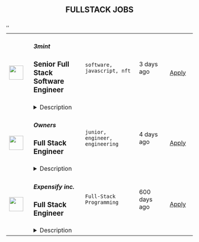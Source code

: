 <div align="center"><h2>FULLSTACK JOBS</h2></div><table><tr>
                <td width="100" height="100" rowspan="2">
                    <img src="https://remoteok.com/assets/img/jobs/7565dec0ebfd7cb63f773bf7d2832d401662794110.peg" width="38px" height="auto">
                </td>
                <td width="300">
                    <h5>3mint</h5>
                    <h3>
					Senior Full Stack Software Engineer				</h3>
                </td>
                <td width="300">
                    <code>software, javascript, nft</code>
                </td>
                <td width="200">
                <text>3 days ago</text>
                </td>
                <td width="100" rowspan="2">
                <a href="https://remoteOK.com/jobs/114723" align="right" target="_blank">Apply</a>
                </td>
            </tr>
            <tr>
                <td colspan="3">
                <details><summary>Description</summary>
                First senior engineering hire at Web3 developer tools startup<br><h3></h3><br><h3><b>Description</b></h3><br>3mint is looking for a passionate, experienced full stack software engineer to help us build the foundations of Web3-enabled ecommerce. This is a first employee position and a great opportunity to join a fast-paced startup at the ground floor.<p>Youâll be joining a well-capitalized team of former ConsenSys / MetaMask builders and will have meaningful impact on technical architecture and direction, direct input into product vision, the opportunity to build out the engineering team, competitive compensation, and an equity package commensurate with the position.Â </p><p>We are looking for an individual who is not afraid to roll up their sleeves, get in the trenches with the founders, and are ready for an entrepreneurial challenge. If youâre interested in having a massive impact at a quickly growing startup, this opportunity is for you.</p><p></p><h3><b>3mint</b></h3><br>3mint is building the foundations of Web3-enabled ecommerce, because we believe this is the single most impactful way to accelerate the global shift to Web3 and bring on the next 100 million users into this ecosystem.<p>3mint is building a Web3 toolkit for consumer brands, NFT communities, and blockchain games to enable them to easily build Web3-enabled products and experiences. We want to make it dead simple for any developer to build out use cases on Web3, and that starts with our token-gating API, our airdropping SDK, and our custodial wallet SDK.Â </p><p></p><h3><b>Role Responsibilities</b></h3><br><ul><li align="left">Have direct input in setting direction of technical architecture and make key decisions on technical stack as our first full-time engineering hire</li><li align="left">Have direct input in product roadmap and shape best practices</li><li align="left">Ship excellent code and develop highly performant, stable, and fast APIs and SDKs based on the most cutting-edge technologies in Web3</li><li align="left">Contribute to building out and leading the technical teamÂ </li><li align="left">Work closely with the founding team and contribute directly, not only to product and technology, but also to strategy and positioning</li></ul><br><h3><b>Requirements</b></h3><br><ul><li align="left">4+ years experience in backend development, with preferred experience in Javascript (Node.js, NestJS, NextJS, Express), building event streaming queues (Kafka), and scaling APIs to 100,000+ users</li><li align="left">Experience implementing CI/CD pipelines with AWS</li><li align="left">Experience with (some) elements of Web3 development: working with RPC nodes, gas optimization, smart contract deployment, etc.</li><li align="left">Passion for Web3, crypto, and / or blockchain (you need to care aboutÂ <i>whyÂ </i>weâre building these tools!)</li><li align="left">Comfort working in a fast-paced, entrepreneurial environment and a strong desire to build at the Zero to One stage.</li></ul><br><h3><b>Benefits</b></h3><br><ul><li align="left">Top-tier health, vision, dental, and disability insurance</li><li align="left">Unlimited PTO / sick leave</li><li align="left">Hybrid work environment</li><li align="left">Competitive salary & equity compensation</li><li align="left">Biannual company off-sites</li></ul><br><i>3mint is proud to be an Equal Employment Opportunity employer. We do not discriminate based upon race, religion, color, national origin, gender (including pregnancy, childbirth, or related medical conditions), sexual orientation, gender identity, gender expression, age, status as a protected veteran, status as an individual with a disability, or other applicable legally protected characteristics.Â </i>
                </details>
                </td>
            </tr>,<tr>
                <td width="100" height="100" rowspan="2">
                    <img src="https://remoteok.com/assets/img/jobs/1e704841487b4c6528de7c906929dec91662620407.png" width="38px" height="auto">
                </td>
                <td width="300">
                    <h5>Owners</h5>
                    <h3>
					Full Stack Engineer				</h3>
                </td>
                <td width="300">
                    <code>junior, engineer, engineering</code>
                </td>
                <td width="200">
                <text>4 days ago</text>
                </td>
                <td width="100" rowspan="2">
                <a href="https://remoteOK.com/jobs/113015" align="right" target="_blank">Apply</a>
                </td>
            </tr>
            <tr>
                <td colspan="3">
                <details><summary>Description</summary>
                DescriptionThings you might do on any given Tuesday at Owners:We're looking for people who are excited about what we're doing -you don't need to know anything about home service businesses, but should be excited to learn. We're building in an entirely new space, so you'll be able to use creativity to help us solve problems and delight our Owners. You'll be working closely with me (CPO) and our engineering team to debug, test, and build new features. Our stack is React, Node, and Postgres.â¢ Design and implement maintainable backend services, including data processing pipelines, APIs, etcâ¢ Create interfaces to help our Owners run their businesses, price their projects right, and understand what is going on with their business.â¢ Build integrations between us and our partnersâ¢ Help us scale to process millions of events per monthThis list is not exhaustive at all, and you'll have a lot of autonomy over your work. Our team is composed of a diverse group of product-minded, generalist engineers.About youNone of these are requirements, but do describe the kinds of people that we think would be most effective at Owners right now.1. Think that there's still a ton for you to learn2. Believe in openly sharing progress as you work3. Believe in giving and receiving candid and transparent feedback4. Are capable of having robust debates5. Embrace a Disagree and commit (vs a consensus-driven) culture6. Believe in being deliberate about your time7. Are high on self-awareness and introspectiveness8. Enjoy thinking through trade-offs, with both mindfulness of short-term needs and ourlong-term direction.9. Happy writing documentation so that others can ramp up super easily and you'renever a single-source-of-failure. We're a bit too small to have silos.Why you might not be excited about us1. Feel best around teams with a robust hierarchy2. Find that teams work best when people strictly stick to their job descriptions3. We can't (yet) provide close mentorship for junior developers, especially as we're small. As we grow, we'll get a lot better at this.4. Since you'll have a lot of responsibility and creativity over projects, they may not be defined perfectly initially. You'll be expected to bring your own experience and perspective to help us do the right things, and raise flags if you think we should do things differently.5. Enjoy big-reveal moments after working siloed on a projectOur current development practicesSince we're an early-stage startup, we constantly have to ask "what gets the most value, cheaply, to validate our assumptions?" We build some things to last a long time, and others as prototypes. You'll help push us to be our best, and we're excited for the recommendations and insights you have as you join. You'll be an owner and contribute to how we work.
                </details>
                </td>
            </tr>,<tr>
                <td width="100" height="100" rowspan="2">
                    <img src="https://wwr-pro.s3.amazonaws.com/logos/0018/4192/logo.gif" width="38px" height="auto">
                </td>
                <td width="300">
                    <h5>Expensify inc.</h5>
                    <h3> Full Stack Engineer</h3>
                </td>
                <td width="300">
                    <code>Full-Stack Programming</code>
                </td>
                <td width="200">
                <text>600 days ago</text>
                </td>
                <td width="100" rowspan="2">
                <a href="https://weworkremotely.com/remote-jobs/expensify-inc-full-stack-engineer" align="right" target="_blank">Apply</a>
                </td>
            </tr>
            <tr>
                <td colspan="3">
                <details><summary>Description</summary>
                <img src="https://we-work-remotely.imgix.net/logos/0018/4192/logo.gif?ixlib=rails-4.0.0&w=50&h=50&dpr=2&fit=fill&auto=compress" />

<p>
  <strong>Headquarters:</strong> San Francisco, CA
    <br /><strong>URL:</strong> <a href="https://we.are.expensify.com/how-we-got-here">https://we.are.expensify.com/how-we-got-here</a>
</p>

<h1>Your Mission, Should You Choose to Accept:</h1><div>
<br>Join our passionate team of top-notch engineers to solve a real-world problem, and help people spend less time managing expenses and more time pursuing their real goals. As we revolutionize the way people manage their expenses, being part of the Expensify team means building the easiest, fastest, and most efficient platform to automate everything expense-related.<br><br><br>
</div><div>Our employees work from all over the world, but if you’re looking for a change of scene we offer visa sponsorship and relocation assistance to join us at one of our rad locations:</div><ul>
<li>San Francisco</li>
<li>Portland</li>
<li>Michigan</li>
<li>New York</li>
<li>London</li>
<li>Melbourne</li>
<li>And more to come!</li>
</ul><div>
<br>Even though we work hard at Expensify, we make sure our employees are happy. Our most talked about perk is our<a href="https://we.are.expensify.com/explore-the-world"> Offshore</a> where we spend a month abroad working from a remote location as a team. This year we’re going to Spain, do you want to join?<br><br><br>
</div><div>
<strong><br>About You<br></strong><br><br>
</div><div>
<br>Whether you’re building features like calendar integrations, importing credit card transactions, or pulling information from receipts, you’re self-driven and collaborative. You’re an autonomous individual who is passionate about writing beautiful and concise code. You’re willing to work with other engineers, designers, and customer facing teams to turn our dreams into reality. <br><br><br>
</div><div>
<br>As a Web Full Stack Engineer, your responsibilities include:<br><br><br>
</div><ul>
<li>Implementing improvements</li>
<li>Planning, building, and maintaining cross-stack features like accounting integrations, advanced receipt scanning, and more.</li>
<li>Guiding and enabling others in the organization: we'll share our editor tricks, dotfiles and productive workflows. Share yours!</li>
<li>Asking questions about things you don’t understand and challenging the status quo.<br><br><br>
</li>
</ul><div>
<br>For the best possible fit, we are looking for someone who:<br><br><br>
</div><ul>
<li>Has experience writing real-world software to solve real-world problems.</li>
<li>Communicates well, both interpersonally and in their code.</li>
<li>Is a natural problem solver, knows how to solve problems by automating their solutions.</li>
<li>Understands the role and impact that programming can have on the organization as a whole.</li>
<li>Wants to develop and grow their skills in programming and leadership within the organization.<br><br><br>
</li>
</ul><div>
<br>We are looking for people who have a strong understanding of algorithms and design patterns that can apply those concepts into a production level codebase. Knowledge and experience with Javascript, React, React Native, PHP, C++, Java, iOS or Android is a plus. This position is the foundation for launching a career with Expensify, with the expectation that you’ll carry these skills into new domains.<br><br><br>
</div><div>
<strong><br>Compensation &amp; Benefits<br></strong><br><br>
</div><ul>
<li>Full-time, salaried position</li>
<li>401k with employer match</li>
<li>100% Medical/Dental/Vision contributions</li>
<li>Commuter benefits</li>
<li>Free lunch</li>
<li>Flexible vacation policy</li>
<li>Relocation available</li>
<li>Work from home when you need to<br><br><br>
</li>
</ul><div>
<strong><br>Next Steps<br></strong><br><br>
</div><div>
<br>Applying is easy, but it takes time. See, while we know you're awesome, it's actually really hard and time consuming to find you in the midst of literally hundreds of other applications we get from everyone else. So this is where we're going to ask our first favor: can you make it really easy and obvious how great you are, so we don't accidentally overlook you? There are probably many ways to do that, but the easiest way to help us out is by answering the following questions:<br><br><br>
</div><ol>
<li>What's the URL of your website? If you don't have one, why not?</li>
<li>What's your coding history? When did you start, and what have you done between then and now?</li>
<li>What do you want to do with the rest of your life, and how is Expensify a step toward your long-term goals?</li>
<li>How did you hear about us? A job posting? Chalk on a sidewalk? From a friend? Let us know where you saw this opening.<br><br><br>
</li>
</ol><div>
<strong><br>Resume not your thing? That’s great, we don’t really read them anyway! Forward your responses to the questions to apply@expensify.com. We're excited to hear from you!<br></strong><br><br>
</div><div><br></div>

<p><strong>To apply:</strong> <a href="https://weworkremotely.com/remote-jobs/expensify-inc-full-stack-engineer">https://weworkremotely.com/remote-jobs/expensify-inc-full-stack-engineer</a></p>

                </details>
                </td>
            </tr>,<tr>
                <td width="100" height="100" rowspan="2">
                    <img src="https://remotive.com/job/1224255/logo" width="38px" height="auto">
                </td>
                <td width="300">
                    <h5>Discourse</h5>
                    <h3>Full Stack Engineer - Customer Solutions Team</h3>
                </td>
                <td width="300">
                    <code>developer,javascript,rails,ruby</code>
                </td>
                <td width="200">
                <text>8 days ago</text>
                </td>
                <td width="100" rowspan="2">
                <a href="https://remotive.com/remote-jobs/software-dev/full-stack-engineer-customer-solutions-team-1224255" align="right" target="_blank">Apply</a>
                </td>
            </tr>
            <tr>
                <td colspan="3">
                <details><summary>Description</summary>
                <div class="h5"><em>Salary dependent on location and experience</em></div>
<p class="h1"> </p>
<p class="h1"><!--block-->About the job</p>
<p>You will work closely with some of Discourse’s largest clients to help them with their extensive customizations. You will also be contributing to Discourse’s core product and official plugins.</p>
<p><!--block--><br>Responsibilities include:<br><br></p>
<ul>
<li><!--block-->Communicate daily with clients and work with them to agree on work priorities</li>
<li><!--block-->Implement and document client features</li>
<li><!--block-->Discuss and decide with internal Discourse teams whether features are appropriate in core, or in client plugins</li>
<li><!--block-->Maintain client-specific features against latest core versions</li>
<li><!--block-->Highlight new critical core features to high-profile clients</li>
<li><!--block-->Schedule and deploy patches and upgrades</li>
</ul>
<p><!--block--><br><strong>About you</strong></p>
<p><!--block--></p>
<ul>
<li>You are an experienced full stack developer who has an interest in proposing and providing direct solutions to aid in customer success. You have excellent written and verbal communication skills and are comfortable working in a fully remote team.</li>
<li>You should be excited about customizing open-source solutions to fit a customer’s requirements.</li>
<li>You have Ruby, Rails and JavaScript experience; Discourse applicants usually complete a paid trial project prior to joining the team.</li>
<li>You should be kind to your co-workers. We believe in a welcoming workplace where people from different backgrounds and cultures work together to create something great.</li>
</ul>
<p> </p>
<p><!--block--><br><strong>About us</strong><br><br></p>
<p>There are many benefits to working at Discourse including a flexible work schedule, 5 weeks of holiday per year, funding for a co-working space, and more! <a href="https://www.discourse.org/team#benefits" rel="nofollow">Learn more</a>.<br><br></p>
<p><!--block--><br><strong>How to Apply</strong></p>
<p><!--block--><br>Please send a detailed cover letter along with your resume to <a href="mailto:jobs+wwr@discourse.org" rel="nofollow">jobs+wwr@discourse.org</a><br><br></p>
<!--block-->
<p><br><br></p>
<img src="https://remotive.com/job/track/1224255/blank.gif?source=public_api" alt=""/>
                </details>
                </td>
            </tr></table>